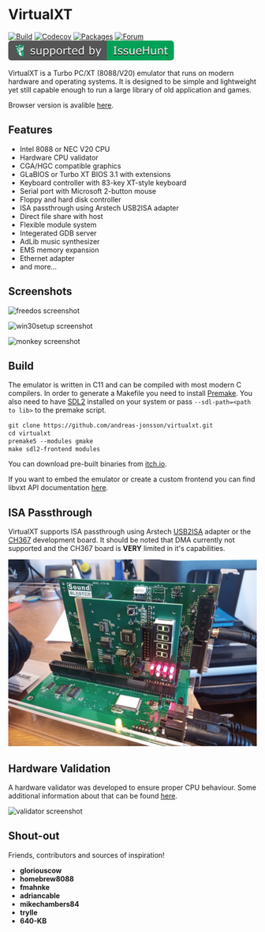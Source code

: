 # VirtualXT

[![Build](https://github.com/andreas-jonsson/virtualxt/actions/workflows/sdl2.yml/badge.svg)](https://github.com/andreas-jonsson/virtualxt/actions/workflows/sdl2.yml)
[![Codecov](https://codecov.io/gh/andreas-jonsson/virtualxt/branch/develop/graph/badge.svg?token=HD9I58ZGG5)](https://codecov.io/gh/andreas-jonsson/virtualxt)
[![Packages](https://repology.org/badge/tiny-repos/virtualxt.svg?header=packages)](https://repology.org/project/virtualxt/versions)
[![Forum](https://img.shields.io/badge/forum-itch.io-blue)](https://phix.itch.io/virtualxt/community)
[![Support](https://github.com/BoostIO/issuehunt-materials/raw/master/v1/issuehunt-shield-v1.svg)](https://issuehunt.io/r/andreas-jonsson/virtualxt)

VirtualXT is a Turbo PC/XT (8088/V20) emulator that runs on modern hardware and operating systems.
It is designed to be simple and lightweight yet still capable enough to run a large
library of old application and games.

Browser version is avalible [here](https://realmode.games).

## Features

* Intel 8088 or NEC V20 CPU
* Hardware CPU validator
* CGA/HGC compatible graphics
* GLaBIOS or Turbo XT BIOS 3.1 with extensions
* Keyboard controller with 83-key XT-style keyboard
* Serial port with Microsoft 2-button mouse
* Floppy and hard disk controller
* ISA passthrough​ using Arstech USB2ISA adapter
* Direct file share with host
* Flexible module system
* Integerated GDB server
* AdLib music synthesizer
* EMS memory expansion
* Ethernet adapter
* and more...

## Screenshots

![freedos screenshot](screenshots/freedos.PNG)

![win30setup screenshot](screenshots/win30setup.PNG)

![monkey screenshot](screenshots/monkey.PNG)

## Build

The emulator is written in C11 and can be compiled with most modern C compilers. In order to generate a Makefile you need to install [Premake](https://premake.github.io/). You also need to have [SDL2](https://www.libsdl.org/) installed on your system or pass `--sdl-path=<path to lib>` to the premake script.

```
git clone https://github.com/andreas-jonsson/virtualxt.git
cd virtualxt
premake5 --modules gmake
make sdl2-frontend modules
```

You can download pre-built binaries from [itch.io](https://phix.itch.io/virtualxt/purchase).

If you want to embed the emulator or create a custom frontend you can find libvxt API documentation [here](https://andreas-jonsson.github.io/virtualxt/docs).

## ISA Passthrough​

VirtualXT supports ISA passthrough using Arstech [USB2ISA](https://arstech.com/install/ecom-catshow/usb2.0.html) adapter or the [CH367](https://www.aliexpress.com/item/1005003569540792.html) development board.
It should be noted that DMA currently not supported and the CH367 board is **VERY** limited in it's capabilities.

![isa passthrough screenshot​](screenshots/isa.jpg)

## Hardware Validation

A hardware validator was developed to ensure proper CPU behaviour.
Some additional information about that can be found [here](https://hackaday.io/project/184209-virtualxt-hardware-validator).

![validator screenshot](screenshots/validator.jpg)

## Shout-out

Friends, contributors and sources of inspiration!

* **gloriouscow**
* **homebrew8088**
* **fmahnke**
* **adriancable**
* **mikechambers84**
* **trylle**
* **640-KB**
